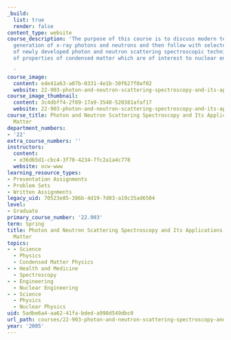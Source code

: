 ```yaml
---
_build:
  list: true
  render: false
content_type: website
course_description: 'The purpose of this course is to discuss modern techniques of
  generation of x-ray photons and neutrons and then follow with selected applications
  of newly developed photon and neutron scattering spectroscopic techniques to investigations
  of properties of condensed matter which are of interest to nuclear engineers.

  '
course_image:
  content: ede41a63-a07b-0331-4e1b-30f627f0af02
  website: 22-903-photon-and-neutron-scattering-spectroscopy-and-its-applications-in-condensed-matter-spring-2005
course_image_thumbnail:
  content: 3c4dbff4-2f89-17a9-3540-520381afaf17
  website: 22-903-photon-and-neutron-scattering-spectroscopy-and-its-applications-in-condensed-matter-spring-2005
course_title: Photon and Neutron Scattering Spectroscopy and Its Applications in Condensed
  Matter
department_numbers:
- '22'
extra_course_numbers: ''
instructors:
  content:
  - e36d65d1-cbc4-3f70-4234-7fc2a1a4c778
  website: ocw-www
learning_resource_types:
- Presentation Assignments
- Problem Sets
- Written Assignments
legacy_uid: 70523e85-386b-4d19-7d03-a19c35ad6504
level:
- Graduate
primary_course_number: '22.903'
term: Spring
title: Photon and Neutron Scattering Spectroscopy and Its Applications in Condensed
  Matter
topics:
- - Science
  - Physics
  - Condensed Matter Physics
- - Health and Medicine
  - Spectroscopy
- - Engineering
  - Nuclear Engineering
- - Science
  - Physics
  - Nuclear Physics
uid: 5adbe6a4-aa62-41fa-bded-a998d549dbc0
url_path: courses/22-903-photon-and-neutron-scattering-spectroscopy-and-its-applications-in-condensed-matter-spring-2005
year: '2005'
---
```

